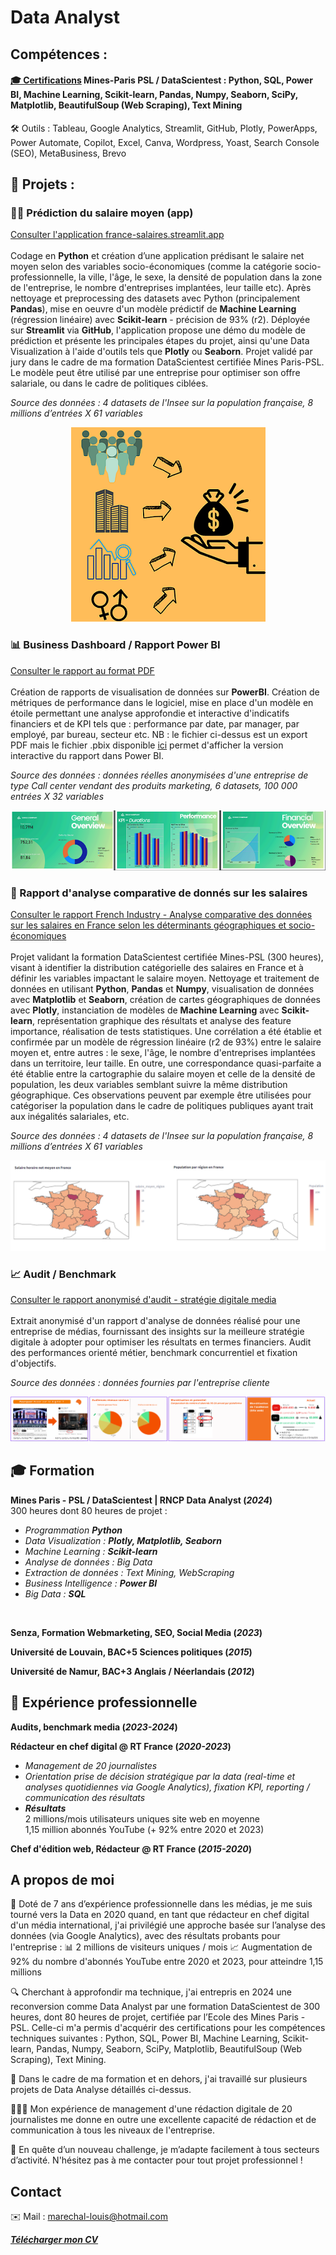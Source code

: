 # Data Analyst

## Compétences : 
#### <a href="https://www.linkedin.com/in/marechal-louis/details/certifications/" target="_blank">🎓 Certifications</a> Mines-Paris PSL / DataScientest : Python, SQL, Power BI, Machine Learning, Scikit-learn, Pandas, Numpy, Seaborn, SciPy, Matplotlib, BeautifulSoup (Web Scraping), Text Mining
🛠️ Outils : Tableau, Google Analytics, Streamlit, GitHub, Plotly, PowerApps, Power Automate, Copilot, Excel, Canva, Wordpress, Yoast, Search Console (SEO), MetaBusiness, Brevo

## 📌 Projets :
### 👨‍💻 Prédiction du salaire moyen (app) 
<a href="https://france-salaires.streamlit.app/" target="_blank">Consulter l'application france-salaires.streamlit.app</a>  
<br />Codage en **Python** et création d’une application prédisant le salaire net moyen selon des variables socio-économiques (comme la catégorie socio-professionnelle, la ville, l'âge, le sexe, la densité de population dans la zone de l'entreprise, le nombre d'entreprises implantées, leur taille etc). Après nettoyage et preprocessing des datasets avec Python (principalement **Pandas**), mise en oeuvre d'un modèle prédictif de **Machine Learning** (régression linéaire) avec **Scikit-learn** - précision de 93% (r2). Déployée sur **Streamlit** via **GitHub**, l'application propose une démo du modèle de prédiction et présente les principales étapes du projet, ainsi qu'une Data Visualization à l'aide d'outils tels que **Plotly** ou **Seaborn**. Projet validé par jury dans le cadre de ma formation DataScientest certifiée Mines Paris-PSL. Le modèle peut être utilisé par une entreprise pour optimiser son offre salariale, ou dans le cadre de politiques ciblées.  


*Source des données : 4 datasets de l'Insee sur la population française, 8 millions d’entrées X 61 variables*


<p align="center">
  <img src="app-design.png" alt="Overview app" />
</p>


### 📊 Business Dashboard / Rapport Power BI
<a href="https://louis-marechal.github.io/BusinessReport-PowerBI.pdf" target="_blank">Consulter le rapport au format PDF</a>
<br />
<br />Création de rapports de visualisation de données sur **PowerBI**. Création de métriques de performance dans le logiciel, mise en place d'un modèle en étoile permettant une analyse approfondie et interactive d'indicatifs financiers et de KPI tels que : performance par date, par manager, par employé, par bureau, secteur etc. NB : le fichier ci-dessus est un export PDF mais le fichier .pbix disponible <a href="https://louis-marechal.github.io/BusinessReport.pbix" target="_blank" download>ici</a> permet d'afficher la version interactive du rapport dans Power BI.

*Source des données : données réelles anonymisées d'une entreprise de type Call center vendant des produits marketing, 6 datasets, 100 000 entrées X 32 variables*



<p align="center">
  <img src="overview-rapport.png" alt="Overview rapport" />
</p>


### 📑 Rapport d'analyse comparative de donnés sur les salaires

<a href="https://louis-marechal.github.io/French_industry.pdf" target="_blank">Consulter le rapport French Industry - Analyse comparative des données sur les salaires en France selon les déterminants géographiques et socio-économiques</a>
<br />
<br />Projet validant la formation DataScientest certifiée Mines-PSL (300 heures), visant à identifier la distribution catégorielle des salaires en France et à définir les variables impactant le salaire moyen. Nettoyage et traitement de données en utilisant **Python**, **Pandas** et **Numpy**, visualisation de données avec **Matplotlib** et **Seaborn**, création de cartes géographiques de données avec **Plotly**, instanciation de modèles de **Machine Learning** avec **Scikit-learn**, représentation graphique des résultats et analyse des feature importance, réalisation de tests statistiques. Une corrélation a été établie et confirmée par un modèle de régression linéaire (r2 de 93%) entre le salaire moyen et, entre autres : le sexe, l'âge, le nombre d'entreprises implantées dans un territoire, leur taille. En outre, une correspondance quasi-parfaite a été établie entre la cartographie du salaire moyen et celle de la densité de population, les deux variables semblant suivre la même distribution géographique. Ces observations peuvent par exemple être utilisées pour catégoriser la population dans le cadre de politiques publiques ayant trait aux inégalités salariales, etc.


*Source des données : 4 datasets de l'Insee sur la population française, 8 millions d’entrées X 61 variables*


![Cartes du salaire et de la population](graph2.png)


### 📈 Audit / Benchmark
<a href="https://louis-marechal.github.io/Audit digital media.pdf" target="_blank">Consulter le rapport anonymisé d'audit - stratégie digitale media</a>
<br />
<br />Extrait anonymisé d'un rapport d'analyse de données réalisé pour une entreprise de médias, fournissant des insights sur la meilleure stratégie digitale à adopter pour optimiser les résultats en termes financiers. Audit des performances orienté métier, benchmark concurrentiel et fixation d'objectifs.


*Source des données : données fournies par l'entreprise cliente*



<p align="center">
  <img src="overview-audit.png" alt="Overview audit" />
</p>


## 🎓 Formation
**Mines Paris - PSL / DataScientest | RNCP Data Analyst (_2024_)**
<br />300 heures dont 80 heures de projet :
- *Programmation **Python***
- *Data Visualization : **Plotly, Matplotlib, Seaborn***
- *Machine Learning : **Scikit-learn***
- *Analyse de données : Big Data*
- *Extraction de données : Text Mining, WebScraping*
- *Business Intelligence : **Power BI***
- *Big Data : **SQL***
<br />


**Senza, Formation Webmarketing, SEO, Social Media (_2023_)**

**Université de Louvain, BAC+5 Sciences politiques (_2015_)**			        		

**Université de Namur, BAC+3 Anglais / Néerlandais (_2012_)**

## 💼 Expérience professionnelle


**Audits, benchmark media (_2023-2024_)**


**Rédacteur en chef digital @ RT France (_2020-2023_)**
- *Management de 20 journalistes*
- *Orientation prise de décision stratégique par la data (real-time et analyses quotidiennes via Google Analytics), fixation KPI, reporting / communication des résultats*
- ***Résultats***
<br />2 millions/mois utilisateurs uniques site web en moyenne
<br />1,15 million abonnés YouTube (+ 92% entre 2020 et 2023)


**Chef d'édition web, Rédacteur @ RT France (_2015-2020_)**


## A propos de moi

💼 Doté de 7 ans d’expérience professionnelle dans les médias, je me suis tourné vers la Data en 2020 quand, en tant que rédacteur en chef digital d'un média international, j'ai privilégié une approche basée sur l’analyse des données (via Google Analytics), avec des résultats probants pour l'entreprise :
📊 2 millions de visiteurs uniques / mois
📈 Augmentation de 92% du nombre d'abonnés YouTube entre 2020 et 2023, pour atteindre 1,15 millions

🔍 Cherchant à approfondir ma technique, j'ai entrepris en 2024 une reconversion comme Data Analyst par une formation DataScientest de 300 heures, dont 80 heures de projet, certifiée par l’Ecole des Mines Paris - PSL. Celle-ci m'a permis d'acquérir des certifications pour les compétences techniques suivantes :
Python, SQL, Power BI, Machine Learning, Scikit-learn, Pandas, Numpy, Seaborn, SciPy, Matplotlib, BeautifulSoup (Web Scraping), Text Mining.

📌 Dans le cadre de ma formation et en dehors, j'ai travaillé sur plusieurs projets de Data Analyse détaillés ci-dessus.

🧑‍🤝‍🧑 Mon expérience de management d'une rédaction digitale de 20 journalistes me donne en outre une excellente capacité de rédaction et de communication à tous les niveaux de l'entreprise.

🚀 En quête d’un nouveau challenge, je m’adapte facilement à tous secteurs d’activité. N'hésitez pas à me contacter pour tout projet professionnel !


## Contact

✉️ Mail : [marechal-louis@hotmail.com](mailto:marechal-louis@hotmail.com)

***<a href="https://louis-marechal.github.io/CV Data Analyst - Louis Marechal.pdf" target="_blank" download>Télécharger mon CV</a>***


















